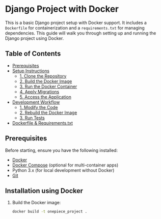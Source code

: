 # Django Project with Docker

This is a basic Django project setup with Docker support. It includes a `Dockerfile` for containerization and a `requirements.txt` for managing dependencies. This guide will walk you through setting up and running the Django project using Docker.

## Table of Contents

- [Prerequisites](#prerequisites)
- [Setup Instructions](#setup-instructions)
  - [1. Clone the Repository](#1-clone-the-repository)
  - [2. Build the Docker Image](#2-build-the-docker-image)
  - [3. Run the Docker Container](#3-run-the-docker-container)
  - [4. Apply Migrations](#4-apply-migrations)
  - [5. Access the Application](#5-access-the-application)
- [Development Workflow](#development-workflow)
  - [1. Modify the Code](#1-modify-the-code)
  - [2. Rebuild the Docker Image](#2-rebuild-the-docker-image)
  - [3. Run Tests](#3-run-tests)
- [Dockerfile & Requirements.txt](#dockerfile-requirementstxt)

## Prerequisites

Before starting, ensure you have the following installed:

- [Docker](https://www.docker.com/get-started)
- [Docker Compose](https://docs.docker.com/compose/install/) (optional for multi-container apps)
- Python 3.x (for local development without Docker)
- [Git](https://git-scm.com/)


## Installation using Docker

1. Build the Docker image:
   ```sh
   docker build -t onepiece_project .
